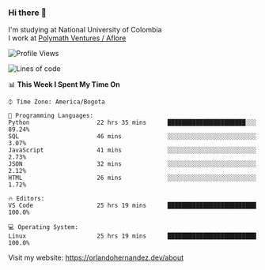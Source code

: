 ### Hi there 👋


<!--**AR4Z/AR4Z** is a ✨ _special_ ✨ repository because its `README.md` (this file) appears on your GitHub profile.

Here are some ideas to get you started:-->
I'm studying at National University of Colombia
<br>
I work at <a href="https://www.aflore.co/">Polymath Ventures / Aflore</a>
<br>

<!--START_SECTION:waka-->
![Profile Views](http://img.shields.io/badge/Profile%20Views-0-blue)

![Lines of code](https://img.shields.io/badge/From%20Hello%20World%20I%27ve%20Written-3.3%20million%20lines%20of%20code-blue)

📊 **This Week I Spent My Time On** 

```text
⌚︎ Time Zone: America/Bogota

💬 Programming Languages: 
Python                   22 hrs 35 mins      ██████████████████████░░░   89.24% 
SQL                      46 mins             ░░░░░░░░░░░░░░░░░░░░░░░░░   3.07% 
JavaScript               41 mins             ░░░░░░░░░░░░░░░░░░░░░░░░░   2.73% 
JSON                     32 mins             ░░░░░░░░░░░░░░░░░░░░░░░░░   2.12% 
HTML                     26 mins             ░░░░░░░░░░░░░░░░░░░░░░░░░   1.72%

🔥 Editors: 
VS Code                  25 hrs 19 mins      █████████████████████████   100.0%

💻 Operating System: 
Linux                    25 hrs 19 mins      █████████████████████████   100.0%

```


<!--END_SECTION:waka-->


Visit my website: https://orlandohernandez.dev/about

